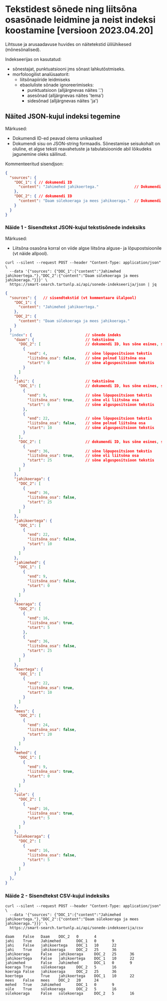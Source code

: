 # Tekstidest sõnede ning liitsõna osasõnade leidmine ja neist indeksi koostamine [versioon 2023.04.20]

Lihtsuse ja arusaadavuse huvides on näitetekstid ülilühikesed (mõnesõnalised).

Indekseerijas on kasutatud:

* sõnestajat, punktuatsiooni jms sõnast lahkutõstmiseks.
* morfoloogilist analüsaatorit:
  * liitsõnapiiride leidmiseks
  * ebaoluliste sõnade ignoreerimiseks:
    * punktuatsioon (alljärgnevas näites '.')
    * asesõnad (alljärgnevas näites 'tema')
    * sidesõnad (alljärgnevas näites 'ja')

## Näited JSON-kujul indeksi tegemine

Märkused:

* Dokumendi ID-ed peavad olema unikaalsed
* Dokumendi sisu on JSON-string formaadis. Sõnestamise seisukohalt on oluline, et algse teksti reavahetuste ja tabulatsioonide abil lõikudeks jagunemine oleks säilinud.

Kommenteeritud sisendjson:

```json
{
  "sources": {
    "DOC_1": { // dokumendi ID 
      "content": "Jahimehed jahikoertega."                // Dokumendi tekst
    },
    "DOC_2": { // dokumendi ID 
      "content": "Daam sülekoeraga ja mees jahikoeraga."  // Dokumendi tekst
    }
  }
}
```

### Näide 1 - Sisendtekst JSON-kujul tekstisõnede indeksiks

Märkused:

* Liitsõna osasõna korral on viide algse liitsõna alguse- ja lõpupostsioonile (vt näide allpool).

```cmdline
curl --silent --request POST --header "Content-Type: application/json" \                                                           
  --data '{"sources": {"DOC_1":{"content":"Jahimehed jahikoertega."},"DOC_2":{"content":"Daam sülekoeraga ja mees jahikoeraga."}}}' \
  https://smart-search.tartunlp.ai/api/sonede-indekseerija/json | jq
```

```json
{
  "sources": {   // sisendtekstid (vt kommentaare ülalpool)
    "DOC_1": {
      "content": "Jahimehed jahikoertega."
    },
    "DOC_2": {
      "content": "Daam sülekoeraga ja mees jahikoeraga."
    }
  }
  "index": {                        // sõnede indeks
    "daam": {                       // tekstisõne
      "DOC_2": [                    // dokumendi ID, kus sõne esines, selles tekstis esines 1 kord
        {
          "end": 4,                 // sõne lõpupositsioon tekstis
          "liitsõna_osa": false,    // sõne polnud liitsõna osa
          "start": 0                // sõne alguspositsioon tekstis
        }
      ]
    },
    "jahi": {                       // tekstisõne              
      "DOC_1": [                    // dokumendi ID, kus sõne esines, selles tekstis esines 2 korda
        {
          "end": 9,                 // sõne lõpupositsioon tekstis
          "liitsõna_osa": true,     // sõne oli liitsõna osa
          "start": 0                // sõne alguspositsioon tekstis
        },
        {
          "end": 22,                // sõne lõpupositsioon tekstis
          "liitsõna_osa": false,    // sõne polnud liitsõna osa
          "start": 10               // sõne alguspositsioon tekstis
        }
      ],
      "DOC_2": [                    // dokumendi ID, kus sõne esines, selles tekstis esines 1 kord
        {
          "end": 36,                // sõne lõpupositsioon tekstis
          "liitsõna_osa": true,     // sõne oli liitsõna osa
          "start": 25               // sõne alguspositsioon tekstis
        }
      ]
    },
    "jahikoeraga": {
      "DOC_2": [
        {
          "end": 36,
          "liitsõna_osa": false,
          "start": 25
        }
      ]
    },
    "jahikoertega": {
      "DOC_1": [
        {
          "end": 22,
          "liitsõna_osa": false,
          "start": 10
        }
      ]
    },
    "jahimehed": {
      "DOC_1": [
        {
          "end": 9,
          "liitsõna_osa": false,
          "start": 0
        }
      ]
    },
    "koeraga": {
      "DOC_2": [
        {
          "end": 16,
          "liitsõna_osa": true,
          "start": 5
        },
        {
          "end": 36,
          "liitsõna_osa": false,
          "start": 25
        }
      ]
    },
    "koertega": {
      "DOC_1": [
        {
          "end": 22,
          "liitsõna_osa": true,
          "start": 10
        }
      ]
    },
    "mees": {
      "DOC_2": [
        {
          "end": 24,
          "liitsõna_osa": false,
          "start": 20
        }
      ]
    },
    "mehed": {
      "DOC_1": [
        {
          "end": 9,
          "liitsõna_osa": true,
          "start": 0
        }
      ]
    },
    "süle": {
      "DOC_2": [
        {
          "end": 16,
          "liitsõna_osa": true,
          "start": 5
        }
      ]
    },
    "sülekoeraga": {
      "DOC_2": [
        {
          "end": 16,
          "liitsõna_osa": false,
          "start": 5
        }
      ]
    }
  },
}


```

### Näide 2 - Sisendtekst CSV-kujul indeksiks

```cmdline
curl --silent --request POST --header "Content-Type: application/json" \
  --data '{"sources": {"DOC_1":{"content":"Jahimehed jahikoertega."},"DOC_2":{"content":"Daam sülekoeraga ja mees jahikoeraga."}}}' \
  https://smart-search.tartunlp.ai/api/sonede-indekseerija/csv 
```

```csv
daam    False   Daam    DOC_2   0       4
jahi    True    Jahimehed       DOC_1   0       9
jahi    False   jahikoertega    DOC_1   10      22
jahi    True    jahikoeraga     DOC_2   25      36
jahikoeraga     False   jahikoeraga     DOC_2   25      36
jahikoertega    False   jahikoertega    DOC_1   10      22
jahimehed       False   Jahimehed       DOC_1   0       9
koeraga True    sülekoeraga     DOC_2   5       16
koeraga False   jahikoeraga     DOC_2   25      36
koertega        True    jahikoertega    DOC_1   10      22
mees    False   mees    DOC_2   20      24
mehed   True    Jahimehed       DOC_1   0       9
süle    True    sülekoeraga     DOC_2   5       16
sülekoeraga     False   sülekoeraga     DOC_2   5       16
```
